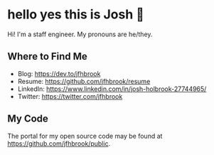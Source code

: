 # hello yes this is Josh 👋

Hi! I'm a staff engineer. My pronouns are he/they.

## Where to Find Me

* Blog: <https://dev.to/jfhbrook>
* Resume: <https://github.com/jfhbrook/resume>
* LinkedIn: <https://www.linkedin.com/in/josh-holbrook-27744965/>
* Twitter: <https://twitter.com/jfhbrook>

## My Code

The portal for my open source code may be found at
<https://github.com/jfhbrook/public>.
